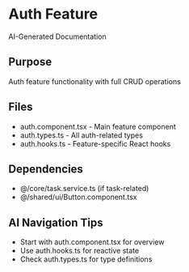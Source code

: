 # Auth Feature

AI-Generated Documentation

## Purpose
Auth feature functionality with full CRUD operations

## Files
- auth.component.tsx - Main feature component
- auth.types.ts - All auth-related types
- auth.hooks.ts - Feature-specific React hooks

## Dependencies
- @/core/task.service.ts (if task-related)
- @/shared/ui/Button.component.tsx

## AI Navigation Tips
- Start with auth.component.tsx for overview
- Use auth.hooks.ts for reactive state
- Check auth.types.ts for type definitions

